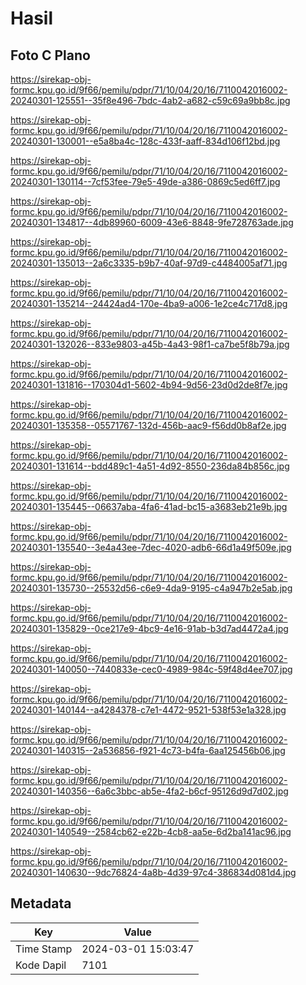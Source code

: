 # Hasil

## Foto C Plano

https://sirekap-obj-formc.kpu.go.id/9f66/pemilu/pdpr/71/10/04/20/16/7110042016002-20240301-125551--35f8e496-7bdc-4ab2-a682-c59c69a9bb8c.jpg

https://sirekap-obj-formc.kpu.go.id/9f66/pemilu/pdpr/71/10/04/20/16/7110042016002-20240301-130001--e5a8ba4c-128c-433f-aaff-834d106f12bd.jpg

https://sirekap-obj-formc.kpu.go.id/9f66/pemilu/pdpr/71/10/04/20/16/7110042016002-20240301-130114--7cf53fee-79e5-49de-a386-0869c5ed6ff7.jpg

https://sirekap-obj-formc.kpu.go.id/9f66/pemilu/pdpr/71/10/04/20/16/7110042016002-20240301-134817--4db89960-6009-43e6-8848-9fe728763ade.jpg

https://sirekap-obj-formc.kpu.go.id/9f66/pemilu/pdpr/71/10/04/20/16/7110042016002-20240301-135013--2a6c3335-b9b7-40af-97d9-c4484005af71.jpg

https://sirekap-obj-formc.kpu.go.id/9f66/pemilu/pdpr/71/10/04/20/16/7110042016002-20240301-135214--24424ad4-170e-4ba9-a006-1e2ce4c717d8.jpg

https://sirekap-obj-formc.kpu.go.id/9f66/pemilu/pdpr/71/10/04/20/16/7110042016002-20240301-132026--833e9803-a45b-4a43-98f1-ca7be5f8b79a.jpg

https://sirekap-obj-formc.kpu.go.id/9f66/pemilu/pdpr/71/10/04/20/16/7110042016002-20240301-131816--170304d1-5602-4b94-9d56-23d0d2de8f7e.jpg

https://sirekap-obj-formc.kpu.go.id/9f66/pemilu/pdpr/71/10/04/20/16/7110042016002-20240301-135358--05571767-132d-456b-aac9-f56dd0b8af2e.jpg

https://sirekap-obj-formc.kpu.go.id/9f66/pemilu/pdpr/71/10/04/20/16/7110042016002-20240301-131614--bdd489c1-4a51-4d92-8550-236da84b856c.jpg

https://sirekap-obj-formc.kpu.go.id/9f66/pemilu/pdpr/71/10/04/20/16/7110042016002-20240301-135445--06637aba-4fa6-41ad-bc15-a3683eb21e9b.jpg

https://sirekap-obj-formc.kpu.go.id/9f66/pemilu/pdpr/71/10/04/20/16/7110042016002-20240301-135540--3e4a43ee-7dec-4020-adb6-66d1a49f509e.jpg

https://sirekap-obj-formc.kpu.go.id/9f66/pemilu/pdpr/71/10/04/20/16/7110042016002-20240301-135730--25532d56-c6e9-4da9-9195-c4a947b2e5ab.jpg

https://sirekap-obj-formc.kpu.go.id/9f66/pemilu/pdpr/71/10/04/20/16/7110042016002-20240301-135829--0ce217e9-4bc9-4e16-91ab-b3d7ad4472a4.jpg

https://sirekap-obj-formc.kpu.go.id/9f66/pemilu/pdpr/71/10/04/20/16/7110042016002-20240301-140050--7440833e-cec0-4989-984c-59f48d4ee707.jpg

https://sirekap-obj-formc.kpu.go.id/9f66/pemilu/pdpr/71/10/04/20/16/7110042016002-20240301-140144--a4284378-c7e1-4472-9521-538f53e1a328.jpg

https://sirekap-obj-formc.kpu.go.id/9f66/pemilu/pdpr/71/10/04/20/16/7110042016002-20240301-140315--2a536856-f921-4c73-b4fa-6aa125456b06.jpg

https://sirekap-obj-formc.kpu.go.id/9f66/pemilu/pdpr/71/10/04/20/16/7110042016002-20240301-140356--6a6c3bbc-ab5e-4fa2-b6cf-95126d9d7d02.jpg

https://sirekap-obj-formc.kpu.go.id/9f66/pemilu/pdpr/71/10/04/20/16/7110042016002-20240301-140549--2584cb62-e22b-4cb8-aa5e-6d2ba141ac96.jpg

https://sirekap-obj-formc.kpu.go.id/9f66/pemilu/pdpr/71/10/04/20/16/7110042016002-20240301-140630--9dc76824-4a8b-4d39-97c4-386834d081d4.jpg


## Metadata

| Key        | Value               |
| ---------- | ------------------- |
| Time Stamp | 2024-03-01 15:03:47 |
| Kode Dapil | 7101                |



